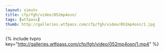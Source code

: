 ```yaml
--- 
layout: sieutv
title: cfp/fgh/video/052mp4osn/
tags: [wtfpass]
thumb: http://galleries.wtfpass.com/cfp/fgh/video/052mp4osn/1.jpg
---
```

{% include tvpro key="http://galleries.wtfpass.com/cfp/fgh/video/052mp4osn/1.mp4" %} 
